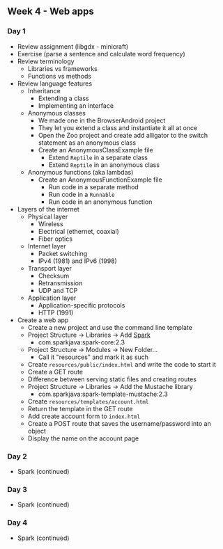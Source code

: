 ## Week 4 - Web apps

### Day 1

* Review assignment (libgdx - minicraft)
* Exercise (parse a sentence and calculate word frequency)
* Review terminology
  * Libraries vs frameworks
  * Functions vs methods
* Review language features
  * Inheritance
    * Extending a class
    * Implementing an interface
  * Anonymous classes
    * We made one in the BrowserAndroid project
    * They let you extend a class and instantiate it all at once
    * Open the Zoo project and create add alligator to the switch statement as an anonymous class
    * Create an AnonymousClassExample file
      * Extend `Reptile` in a separate class
      * Extend `Reptile` in an anonymous class
  * Anonymous functions (aka lambdas)
    * Create an AnonymousFunctionExample file
      * Run code in a separate method
      * Run code in a `Runnable`
      * Run code in an anonymous function
* Layers of the internet
  * Physical layer
    * Wireless
    * Electrical (ethernet, coaxial)
    * Fiber optics
  * Internet layer
    * Packet switching
    * IPv4 (1981) and IPv6 (1998)
  * Transport layer
    * Checksum
    * Retransmission
    * UDP and TCP
  * Application layer
    * Application-specific protocols
    * HTTP (1991)
* Create a web app
  * Create a new project and use the command line template
  * Project Structure -> Libraries -> Add [Spark](http://sparkjava.com/)
    * com.sparkjava:spark-core:2.3
  * Project Structure -> Modules -> New Folder...
    * Call it "resources" and mark it as such
  * Create `resources/public/index.html` and write the code to start it
  * Create a GET route
  * Difference between serving static files and creating routes
  * Project Structure -> Libraries -> Add the Mustache library
    * com.sparkjava:spark-template-mustache:2.3
  * Create `resources/templates/account.html`
  * Return the template in the GET route
  * Add create account form to `index.html`
  * Create a POST route that saves the username/password into an object
  * Display the name on the account page

### Day 2

* Spark (continued)

### Day 3

* Spark (continued)

### Day 4

* Spark (continued)
